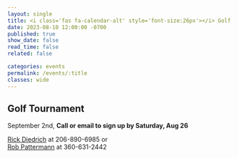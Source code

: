 ```yaml
---
layout: single
title: <i class='fas fa-calendar-alt' style='font-size:26px'></i> Golf Tournament
date: 2023-08-10 12:00:00 -0700
published: true
show_date: false
read_time: false
related: false

categories: events
permalink: /events/:title
classes: wide
---
```


## Golf Tournament

September 2nd, **Call or email to sign up by Saturday, Aug 26**

[Rick Diedrich](rdiedrich@msn.com) at 206-890-6985 or<br>
[Rob Pattermann](robertpattermann@gmail.com) at 360-631-2442